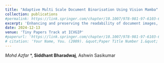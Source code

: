 ```yaml
---
title: "Adaptive Multi Scale Document Binarisation Using Vision Mamba"
collection: publications
#permalink: https://link.springer.com/chapter/10.1007/978-981-97-6103-6_48
excerpt: 'Enhancing and preserving the readability of document images, particularly historical ones, is crucial for effective document image analysis. Numerous models have been proposed for this task, including convolutional-based, transformer-based, and hybrid convolutional-transformer architectures. While hybrid models address the limitations of purely convolutional or transformer-based methods, they often suffer from issues like quadratic time complexity. In this work, we propose a Mamba-based architecture for document binarisation, which efficiently handles long sequences by scaling linearly and optimizing memory usage. Additionally, we introduce novel modifications to the skip connections by incorporating Difference of Gaussians (DoG) features, inspired by conventional signal processing techniques. These multiscale high-frequency features enable the model to produce high-quality, detailed outputs.'
date: 2024-12-13
venue: 'Tiny Papers Track at ICVGIP'
#paperurl: 'https://link.springer.com/chapter/10.1007/978-981-97-6103-6_48'
# citation: 'Your Name, You. (2009). &quot;Paper Title Number 1.&quot; <i>Journal 1</i>. 1(1).'
---
```

 *Mohd Azfar* *, **Siddhant Bharadwaj**, Ashwin Sasikumar<br><br>
<!-- 
Recommended citation: Your Name, You. (2009). "Paper Title Number 1." <i>Journal 1</i>. 1(1). -->
